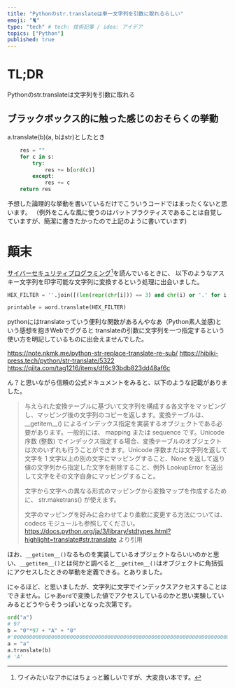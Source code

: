 ```yaml
---
title: "Pythonのstr.translateは単一文字列を引数に取れるらしい"
emoji: "🐈"
type: "tech" # tech: 技術記事 / idea: アイデア
topics: ["Python"]
published: true 
---
```


# TL;DR

Pythonのstr.translateは文字列を引数に取れる
## ブラックボックス的に触った感じのおそらくの挙動

a.translate(b)(a, bはstr)としたとき

```python
    res = ""
    for c in s:
        try:
            res += b[ord(c)] 
        except:
            res += c
    return res
```

予想した論理的な挙動を書いているだけでこういうコードではまったくないと思います。
（例外をこんな風に使うのはバットプラクティスであることは自覚していますが、簡潔に書きたかったので上記のように書いています)

# 顛末 
[サイバーセキュリティプログラミング](https://www.oreilly.co.jp/books/9784873119731/)[^1]を読んでいるときに、
以下のようなアスキー文字列を印字可能な文字列に変換するという処理に出会いました。

```python
HEX_FILTER = ''.join([(len(repr(chr[i])) == 3) and chr(i) or '.' for i in range(256)])

printable = word.translate(HEX_FILTER)
```

pythonにはtranslateっていう便利な関数があるんやなあ（Python素人並感)という感想を抱きWebでググると
translateの引数に文字列を一つ指定するという使い方を明記しているものに出会えませんでした。

https://note.nkmk.me/python-str-replace-translate-re-sub/
https://hibiki-press.tech/python/str-translate/5322
https://qiita.com/tag1216/items/df6c93bdb823dd48af6c

ん？と思いながら信頼の公式ドキュメントをみると、以下のような記載がありました。

> 与えられた変換テーブルに基づいて文字列を構成する各文字をマッピングし、マッピング後の文字列のコピーを返します。変換テーブルは、\_\_getitem\_\_() によるインデックス指定を実装するオブジェクトである必要があります。一般的には、 mapping または sequence です。Unicode 序数 (整数) でインデックス指定する場合、変換テーブルのオブジェクトは次のいずれも行うことができます。Unicode 序数または文字列を返して文字を 1 文字以上の別の文字にマッピングすること、None を返して返り値の文字列から指定した文字を削除すること、例外 LookupError を送出して文字をその文字自身にマッピングすること。
>
> 文字から文字への異なる形式のマッピングから変換マップを作成するために、 str.maketrans() が使えます。
>
> 文字のマッピングを好みに合わせてより柔軟に変更する方法については、codecs モジュールも参照してください。
https://docs.python.org/ja/3/library/stdtypes.html?highlight=translate#str.translate より引用


ほお、`__getitem__()`なるものを実装しているオブジェクトならいいのかと思い、`__getitem__()`とは何かと調べると`__getitem__()`はオブジェクトに角括弧にアクセスしたときの挙動を定義できる。とありました。

にゃるほど、と思いましたが、文字列に文字でインデックスアクセスすることはできません。じゃあ`ord`で変換した値でアクセスしているのかと思い実験していみるとどうやらそうっぽいとなった次第です。

```python
ord("a")
# 97
b = "0"*97 + "A" + "0"
#'0000000000000000000000000000000000000000000000000000000000000000000000000000000000000000000000000A0' 
a = "a"
a.translate(b)
# 'A'
```

[^1]: ワイみたいなアホにはちょっと難しいですが、大変良い本です。